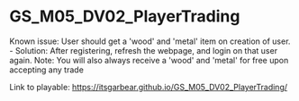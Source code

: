 # GS_M05_DV02_PlayerTrading

Known issue: User should get a 'wood' and 'metal' item on creation of user.
	- Solution: After registering, refresh the webpage, and login on that user again.
Note: You will also always receive a 'wood' and 'metal' for free upon accepting any trade

Link to playable: https://itsgarbear.github.io/GS_M05_DV02_PlayerTrading/
